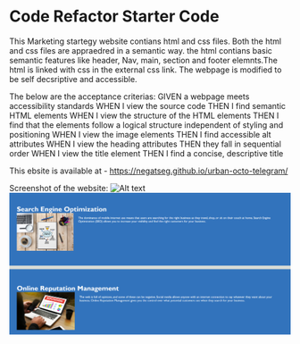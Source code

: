 # Code Refactor Starter Code
This Marketing startegy website contians html and css files. Both the html and css files are appraedred in a semantic way. the html contians basic semantic features like header, Nav, main, section and footer elemnts.The html is linked with css in the external css link. The webpage is modified to be self decsriptive and accessible.

The below are the acceptance criterias:
GIVEN a webpage meets accessibility standards
WHEN I view the source code
THEN I find semantic HTML elements
WHEN I view the structure of the HTML elements
THEN I find that the elements follow a logical structure independent of styling and positioning
WHEN I view the image elements
THEN I find accessible alt attributes
WHEN I view the heading attributes
THEN they fall in sequential order
WHEN I view the title element
THEN I find a concise, descriptive title

This ebsite is available at - https://negatseg.github.io/urban-octo-telegram/

Screenshot of the website:
![Alt text](image.png)
![Alt text](image-1.png)
